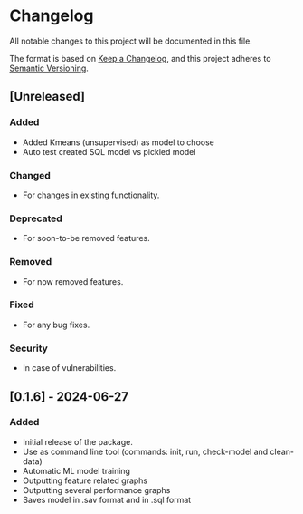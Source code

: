 # Changelog

All notable changes to this project will be documented in this file.

The format is based on [Keep a Changelog](https://keepachangelog.com/en/1.0.0/),
and this project adheres to [Semantic Versioning](https://semver.org/spec/v2.0.0.html).

## [Unreleased]

### Added
- Added Kmeans (unsupervised) as model to choose
- Auto test created SQL model vs pickled model

### Changed
- For changes in existing functionality.

### Deprecated
- For soon-to-be removed features.

### Removed
- For now removed features.

### Fixed
- For any bug fixes.

### Security
- In case of vulnerabilities.

## [0.1.6] - 2024-06-27

### Added
- Initial release of the package.
- Use as command line tool (commands: init, run, check-model and clean-data)
- Automatic ML model training
- Outputting feature related graphs
- Outputting several performance graphs
- Saves model in .sav format and in .sql format

